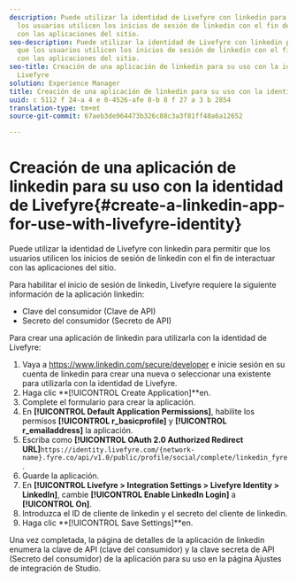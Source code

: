 ```yaml
---
description: Puede utilizar la identidad de Livefyre con linkedin para permitir que
  los usuarios utilicen los inicios de sesión de linkedin con el fin de interactuar
  con las aplicaciones del sitio.
seo-description: Puede utilizar la identidad de Livefyre con linkedin para permitir
  que los usuarios utilicen los inicios de sesión de linkedin con el fin de interactuar
  con las aplicaciones del sitio.
seo-title: Creación de una aplicación de linkedin para su uso con la identidad de
  Livefyre
solution: Experience Manager
title: Creación de una aplicación de linkedin para su uso con la identidad de Livefyre
uuid: c 5112 f 24-a 4 e 0-4526-afe 8-b 8 f 27 a 3 b 2854
translation-type: tm+mt
source-git-commit: 67aeb3de964473b326c88c3a3f81ff48a6a12652

---
```



# Creación de una aplicación de linkedin para su uso con la identidad de Livefyre{#create-a-linkedin-app-for-use-with-livefyre-identity}

Puede utilizar la identidad de Livefyre con linkedin para permitir que los usuarios utilicen los inicios de sesión de linkedin con el fin de interactuar con las aplicaciones del sitio.

Para habilitar el inicio de sesión de linkedin, Livefyre requiere la siguiente información de la aplicación linkedin:

* Clave del consumidor (Clave de API)
* Secreto del consumidor (Secreto de API)

Para crear una aplicación de linkedin para utilizarla con la identidad de Livefyre:

1. Vaya a https://www.linkedin.com/secure/developer e inicie sesión en su cuenta de linkedin para crear una nueva o seleccionar una existente para utilizarla con la identidad de Livefyre.
1. Haga clic **[!UICONTROL Create Application]**en.
1. Complete el formulario para crear la aplicación.
1. En **[!UICONTROL Default Application Permissions]**, habilite los permisos **[!UICONTROL r_basicprofile]** y **[!UICONTROL r_emailaddress]** la aplicación.
1. Escriba como **[!UICONTROL OAuth 2.0 Authorized Redirect URL]**`https://identity.livefyre.com/{network-name}.fyre.co/api/v1.0/public/profile/social/complete/linkedin_fyre`.
1. Guarde la aplicación.
1. En **[!UICONTROL Livefyre > Integration Settings > Livefyre Identity > LinkedIn]**, cambie **[!UICONTROL Enable LinkedIn Login]** a **[!UICONTROL On]**.
1. Introduzca el ID de cliente de linkedin y el secreto del cliente de linkedin.
1. Haga clic **[!UICONTROL Save Settings]**en.

Una vez completada, la página de detalles de la aplicación de linkedin enumera la clave de API (clave del consumidor) y la clave secreta de API (Secreto del consumidor) de la aplicación para su uso en la página Ajustes de integración de Studio.
